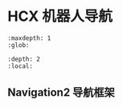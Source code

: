 # HCX 机器人导航

```{toctree}
:maxdepth: 1
:glob:
```

```{contents} Contents
:depth: 2
:local:
```

## Navigation2 导航框架